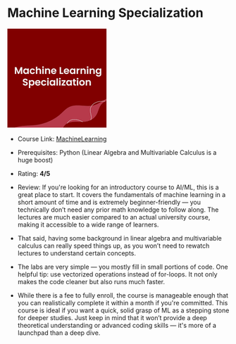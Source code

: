 # Machine Learning Specialization 
![ML img](../images/ML.png)

- Course Link: [MachineLearning](https://www.coursera.org/specializations/machine-learning-introduction)

- Prerequisites: Python (Linear Algebra and Multivariable Calculus is a huge boost) 

- Rating: **4/5**

- Review: If you're looking for an introductory course to AI/ML, this is a great place to start. It covers the fundamentals of machine learning in a short amount of time and is extremely beginner-friendly — you technically don’t need any prior math knowledge to follow along. The lectures are much easier compared to an actual university course, making it accessible to a wide range of learners.

- That said, having some background in linear algebra and multivariable calculus can really speed things up, as you won’t need to rewatch lectures to understand certain concepts.

- The labs are very simple — you mostly fill in small portions of code. One helpful tip: use vectorized operations instead of for-loops. It not only makes the code cleaner but also runs much faster.

- While there is a fee to fully enroll, the course is manageable enough that you can realistically complete it within a month if you're committed. This course is ideal if you want a quick, solid grasp of ML as a stepping stone for deeper studies. Just keep in mind that it won’t provide a deep theoretical understanding or advanced coding skills — it's more of a launchpad than a deep dive. 

